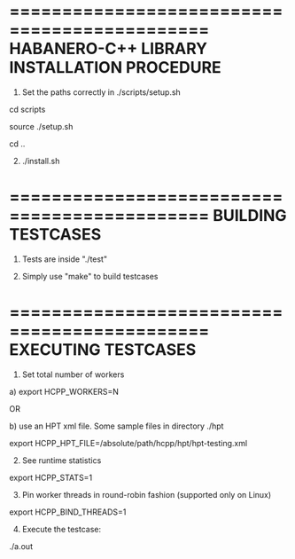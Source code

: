 =============================================
HABANERO-C++ LIBRARY INSTALLATION PROCEDURE
=============================================

1) Set the paths correctly in ./scripts/setup.sh

cd scripts

source ./setup.sh

cd ..

2) ./install.sh

=============================================
BUILDING TESTCASES
=============================================

1) Tests are inside "./test" 

2) Simply use "make" to build testcases

=============================================
EXECUTING TESTCASES
=============================================

1) Set total number of workers

a) export HCPP_WORKERS=N

OR 

b) use an HPT xml file. Some sample files in directory ./hpt

export HCPP_HPT_FILE=/absolute/path/hcpp/hpt/hpt-testing.xml

2) See runtime statistics

export HCPP_STATS=1

3) Pin worker threads in round-robin fashion (supported only on Linux)

export HCPP_BIND_THREADS=1

4) Execute the testcase:

./a.out <command line args>
